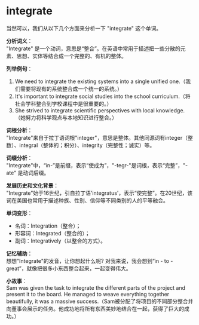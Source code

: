 # integrate

当然可以，我们从以下几个方面来分析一下 "integrate" 这个单词。

  

**分析词义**：  
"Integrate" 是一个动词，意思是“整合”。在英语中常用于描述把一些分散的元素、思想、实体等结合成一个完整的、有机的整体。

  

**列举例句**：

  

1.  We need to integrate the existing systems into a single unified one.（我们需要将现有的系统整合成一个统一的系统。）
2.  It's important to integrate social studies into the school curriculum.（将社会学科整合到学校课程中是很重要的。）
3.  She strived to integrate scientific perspectives with local knowledge.（她努力将科学观点与本地知识进行整合。）

  

**词根分析**：  
"Integrate"来自于拉丁语词根"integer"，意思是整体。其他同源词有integer（整数）、integral（整体的；积分）、integrity（完整性；诚实）等。

  

**词缀分析**：  
"Integrate"中，“in-”是前缀，表示“使成为”，"-tegr-"是词根，表示“完整”，"-ate" 是动词后缀。

  

**发展历史和文化背景**：  
"Integrate"始于16世纪，引自拉丁语'integratus'，表示“使完整”。在20世纪，该词在美国也常用于描述种族、性别、信仰等不同类别的人的平等融合。

  

**单词变形**：

  

*   名词：Integration（整合）；
*   形容词：Integrated（整合的）；
*   副词：Integratively（以整合的方式）。

  

**记忆辅助**：  
想想"Integrate"的发音，让你想起什么呢? 对我来说，我会想到“in - to - great”，就像把很多小东西整合起来，一起变得伟大。

  

**小故事**：  
Sam was given the task to integrate the different parts of the project and present it to the board. He managed to weave everything together beautifully, it was a massive success.（Sam被分配了将项目的不同部分整合并向董事会展示的任务。他成功地将所有东西美妙地结合在一起，获得了巨大的成功。）
